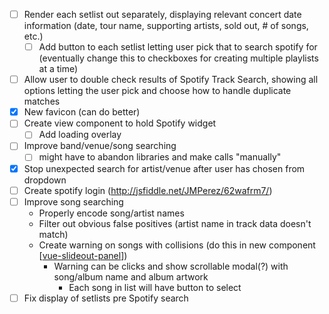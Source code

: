 - [ ] Render each setlist out separately, displaying relevant concert date information (date, tour name, supporting artists, sold out, # of songs, etc.)
  - [ ] Add button to each setlist letting user pick that to search spotify for (eventually change this to checkboxes for creating multiple playlists at a time)
- [ ] Allow user to double check results of Spotify Track Search, showing all options letting the user pick and choose how to handle duplicate matches
- [x] New favicon (can do better)
- [ ] Create view component to hold Spotify widget
  - [ ] Add loading overlay
- [ ] Improve band/venue/song searching
  - [ ] might have to abandon libraries and make calls "manually"
- [x] Stop unexpected search for artist/venue after user has chosen from dropdown
- [ ] Create spotify login (http://jsfiddle.net/JMPerez/62wafrm7/)
- [ ] Improve song searching
  - Properly encode song/artist names
  - Filter out obvious false positives (artist name in track data doesn't match)
  - Create warning on songs with collisions (do this in new component [[vue-slideout-panel](https://github.com/officert/vue-slideout-panel)])
    - Warning can be clicks and show scrollable modal(?) with song/album name and album artwork
      - Each song in list will have button to select
- [ ] Fix display of setlists pre Spotify search